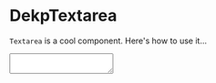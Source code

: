 # DekpTextarea

`Textarea` is a cool component. Here's how to use it...

<script lang="ts">
  export default {
    name: 'DekpTextarea',
    inheritAttrs: false,
    customOptions: {}
  }
</script>

<script setup lang="ts">
import { ref } from 'vue';

const disabled = ref(false);
const textareaValue = ref('');

const onInput = (e: Event) => {
  console.log('input', e);
}

const onFocus = (e: Event) => {
  console.log('focus', e);
}

const onBlur = (e: Event) => {
  console.log('blur', e);
}

const onKeyUp = (e: KeyboardEvent) => {
  console.log('keyup', e);
}
</script>

<ClientOnly>
    <textarea
        class="base-textarea"
        :class="{ 'base-textarea--disabled': disabled }"
        :disabled="disabled"
        v-model="textareaValue"
        @input="onInput"
        @focus="onFocus"
        @blur="onBlur"
        @keyup="onKeyUp"
    ></textarea>
</ClientOnly>

<link rel="stylesheet" type="text/css" href="/style.css">
